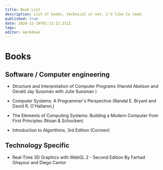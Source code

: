 ```yaml
---
title: Book List
description: List of books, technical or not, I'd like to read.
published: true
date: 2020-12-19T01:11:12.211Z
tags: 
editor: markdown
---
```


# Books

## Software / Computer engineering
- Structure and Interpretation of Computer Programs (Harold Abelson and Gerald Jay Sussman
with Julie Sussman )
- Computer Systems: A Programmer's Perspective (Randal E. Bryant and David R. O'Hallaron,)

- The Elements of Computing Systems: Building a Modern Computer from First Principles (Nisan & Schocken)

- Introduction to Algorithms, 3rd Edition (Cormen)

## Technology Specific
- Real-Time 3D Graphics with WebGL 2 - Second Edition
By Farhad Ghayour and Diego Cantor
